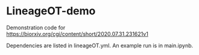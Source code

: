 # LineageOT-demo


Demonstration code for https://biorxiv.org/cgi/content/short/2020.07.31.231621v1

Dependencies are listed in lineageOT.yml. An example run is in main.ipynb.
